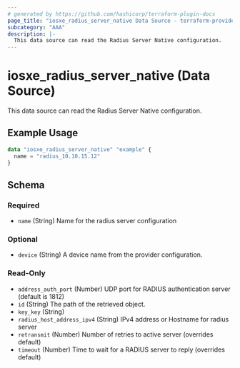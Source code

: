 ```yaml
---
# generated by https://github.com/hashicorp/terraform-plugin-docs
page_title: "iosxe_radius_server_native Data Source - terraform-provider-iosxe"
subcategory: "AAA"
description: |-
  This data source can read the Radius Server Native configuration.
---
```


# iosxe_radius_server_native (Data Source)

This data source can read the Radius Server Native configuration.

## Example Usage

```terraform
data "iosxe_radius_server_native" "example" {
  name = "radius_10.10.15.12"
}
```

<!-- schema generated by tfplugindocs -->
## Schema

### Required

- `name` (String) Name for the radius server configuration

### Optional

- `device` (String) A device name from the provider configuration.

### Read-Only

- `address_auth_port` (Number) UDP port for RADIUS authentication server (default is 1812)
- `id` (String) The path of the retrieved object.
- `key_key` (String)
- `radius_host_address_ipv4` (String) IPv4 address or Hostname for radius server
- `retransmit` (Number) Number of retries to active server (overrides default)
- `timeout` (Number) Time to wait for a RADIUS server to reply (overrides default)
